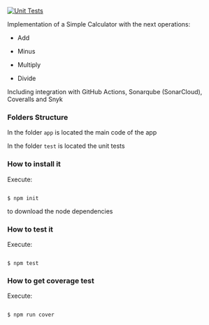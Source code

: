 [![Unit Tests](https://github.com/Ripsg/lab22023/actions/workflows/testing.yml/badge.svg)](https://github.com/Ripsg/lab22023/actions/workflows/testing.yml)

Implementation of a Simple Calculator with the next operations:

 

* Add

* Minus

* Multiply

* Divide

 

Including integration with GitHub Actions, Sonarqube (SonarCloud), Coveralls and Snyk

 

### Folders Structure

 

In the folder `app` is located the main code of the app

 

In the folder `test` is located the unit tests

 

### How to install it

 

Execute:

 

```shell

$ npm init

```

to download the node dependencies

 

### How to test it

 

Execute:

 

```shell

$ npm test

```

 

### How to get coverage test

 

Execute:

 

```shell

$ npm run cover

```
